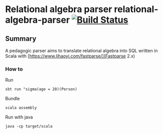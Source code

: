 # Relational algebra parser relational-algebra-parser [![Build Status](https://travis-ci.com/jcavat/relational-algebra-parser.svg?branch=master)](https://travis-ci.com/jcavat/relational-algebra-parser)

## Summary 

A pedagogic parser aims to translate relational algebra into SQL written in Scala with [https://www.lihaoyi.com/fastparse/](Fastparse 2.x)


### How to 

Run

```
sbt run "sigma(age = 20)(Person)
```

Bundle

```
scala assembly
```

Run with java

```
java -cp target/scala
```
